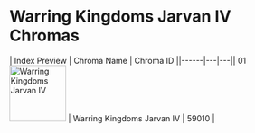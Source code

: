 # Warring Kingdoms Jarvan IV Chromas

| Index  Preview | Chroma Name | Chroma ID ||------|---|---|| 01  <img src='https://raw.communitydragon.org/latest/plugins/rcp-be-lol-game-data/global/default/v1/champion-chroma-images/59/59010.png' alt='Warring Kingdoms Jarvan IV' width='100'> | Warring Kingdoms Jarvan IV | 59010 |